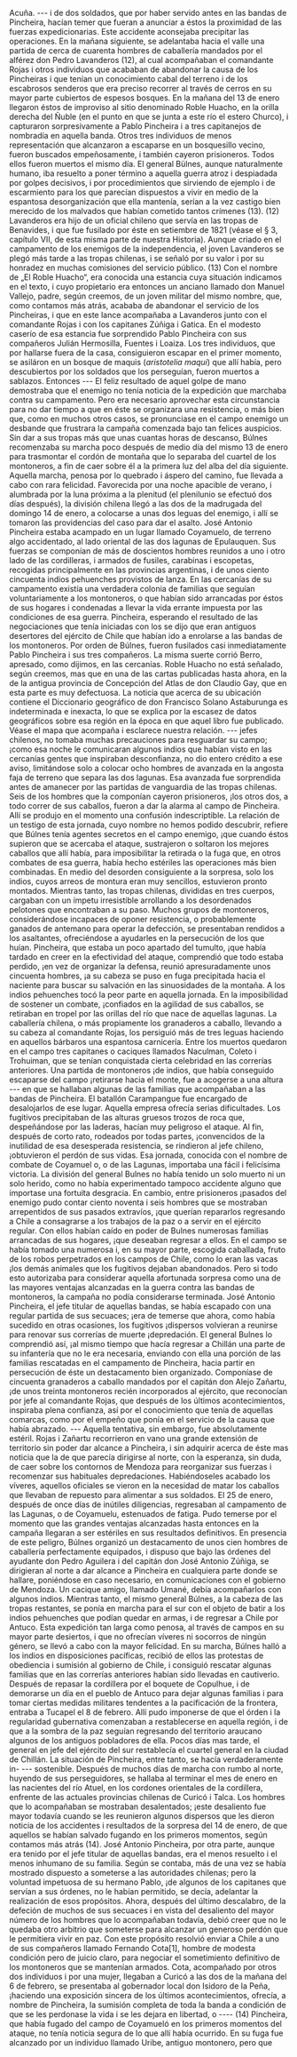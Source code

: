 Acuña. --- i de dos soldados, que por haber servido antes en las bandas de Pincheira, hacían temer que fueran a anunciar a éstos la proximidad de las fuerzas expedicionarias. Este accidente aconsejaba precipitar las operaciones. En la mañana siguiente, se adelantaba hacia el valle una partida de cerca de cuarenta hombres de caballería mandados por el alférez don Pedro Lavanderos (12), al cual acompañaban el comandante Rojas i otros individuos que acababan de abandonar la causa de los Pincheiras i que tenían un conocimiento cabal del terreno i de los escabrosos senderos que era preciso recorrer al través de cerros en su mayor parte cubiertos de espesos bosques. En la mañana del 13 de enero llegaron éstos de improviso al sitio denominado Roble Huacho, en la orilla derecha del Ñuble (en el punto en que se junta a este río el estero Churco), i capturaron sorpresivamente a Pablo Pincheira i a tres capitanejos de nombradía en aquella banda. Otros tres individuos de menos representación que alcanzaron a escaparse en un bosquesillo vecino, fueron buscados empeñosamente, i también cayeron prisioneros. Todos ellos fueron muertos el mismo día. El general Bülnes, aunque naturalmente humano, iba resuelto a poner término a aquella guerra atroz i despiadada por golpes decisivos, i por procedimientos que sirviendo de ejemplo i de escarmiento para los que parecían dispuestos a vivir en medio de la espantosa desorganización que ella mantenía, serían a la vez castigo bien merecido de los malvados que habían cometido tantos crímenes (13). (12) Lavanderos era hijo de un oficial chileno que servía en las tropas de Benavides, i que fue fusilado por éste en setiembre de 1821 (véase el § 3, capítulo VII, de esta misma parte de nuestra Historia). Aunque criado en el campamento de los enemigos de la independencia, el joven Lavanderos se plegó más tarde a las tropas chilenas, i se señaló por su valor i por su honradez en muchas comisiones del servicio público. (13) Con el nombre de „El Roble Huacho“, era conocida una estancia cuya situación indicamos en el texto, i cuyo propietario era entonces un anciano llamado don Manuel Vallejo, padre, según creemos, de un joven militar del mismo nombre, que, como contamos más atrás, acababa de abandonar el servicio de los Pincheiras, i que en este lance acompañaba a Lavanderos junto con el comandante Rojas i con los capitanes Zúñiga i Gatica. En el modesto caserío de esa estancia fue sorprendido Pablo Pincheira con sus compañeros Julián Hermosilla, Fuentes i Loaiza. Los tres individuos, que por hallarse fuera de la casa, consiguieron escapar en el primer momento, se asiláron en un bosque de maquis (*aristotelia maqui*) que allí había, pero descubiertos por los soldados que los perseguían, fueron muertos a sablazos. Entonces --- El feliz resultado de aquel golpe de mano demostraba que el enemigo no tenía noticia de la expedición que marchaba contra su campamento. Pero era necesario aprovechar esta circunstancia para no dar tiempo a que en éste se organizara una resistencia, o más bien que, como en muchos otros casos, se pronunciase en el campo enemigo un desbande que frustrara la campaña comenzada bajo tan felices auspicios. Sin dar a sus tropas más que unas cuantas horas de descanso, Búlnes recomenzaba su marcha poco después de medio día del mismo 13 de enero para trasmontar el cordón de montaña que lo separaba del cuartel de los montoneros, a fin de caer sobre él a la primera luz del alba del día siguiente. Aquella marcha, penosa por lo quebrado i áspero del camino, fue llevada a cabo con rara felicidad. Favorecida por una noche apacible de verano, i alumbrada por la luna próxima a la plenitud (el plenilunio se efectuó dos días después), la división chilena llegó a las dos de la madrugada del domingo 14 de enero, a colocarse a unas dos leguas del enemigo, i allí se tomaron las providencias del caso para dar el asalto. José Antonio Pincheira estaba acampado en un lugar llamado Coyamuelo, de terreno algo accidentado, al lado oriental de las dos lagunas de Epulauquen. Sus fuerzas se componían de más de doscientos hombres reunidos a uno i otro lado de las cordilleras, i armados de fusiles, carabinas i escopetas, recogidas principalmente en las provincias argentinas, i de unos ciento cincuenta indios pehuenches provistos de lanza. En las cercanías de su campamento existía una verdadera colonia de familias que seguían voluntariamente a los montoneros, o que habían sido arrancadas por éstos de sus hogares i condenadas a llevar la vida errante impuesta por las condiciones de esa guerra. Pincheira, esperando el resultado de las negociaciones que tenía iniciadas con los se dijo que eran antiguos desertores del ejército de Chile que habían ido a enrolarse a las bandas de los montoneros. Por orden de Búlnes, fueron fusilados casi inmediatamente Pablo Pincheira i sus tres compañeros. La misma suerte corrió Berro, apresado, como dijimos, en las cercanías. Roble Huacho no está señalado, según creemos, mas que en una de las cartas publicadas hasta ahora, en la de la antigua provincia de Concepción del Atlas de don Claudio Gay, que en esta parte es muy defectuosa. La noticia que acerca de su ubicación contiene el Diccionario geográfico de don Francisco Solano Astaburunga es indeterminada e inexacta, lo que se explica por la escasez de datos geográficos sobre esa región en la época en que aquel libro fue publicado. Véase el mapa que acompaña i esclarece nuestra relación. --- jefes chilenos, no tomaba muchas precauciones para resguardar su campo; ¡como esa noche le comunicaran algunos indios que habían visto en las cercanías gentes que inspiraban desconfianza, no dio entero crédito a ese aviso, limitándose solo a colocar ocho hombres de avanzada en la angosta faja de terreno que separa las dos lagunas. Esa avanzada fue sorprendida antes de amanecer por las partidas de vanguardia de las tropas chilenas. Seis de los hombres que la componían cayeron prisioneros, ¡los otros dos, a todo correr de sus caballos, fueron a dar la alarma al campo de Pincheira. Allí se produjo en el momento una confusión indescriptible. La relación de un testigo de esta jornada, cuyo nombre no hemos podido descubrir, refiere que Búlnes tenía agentes secretos en el campo enemigo, ¡que cuando éstos supieron que se acercaba el ataque, sustrajeron o soltaron los mejores caballos que allí había, para imposibilitar la retirada o la fuga que, en otros combates de esa guerra, había hecho estériles las operaciones más bien combinadas. En medio del desorden consiguiente a la sorpresa, solo los indios, cuyos arreos de montura eran muy sencillos, estuvieron pronto montados. Mientras tanto, las tropas chilenas, divididas en tres cuerpos, cargaban con un ímpetu irresistible arrollando a los desordenados pelotones que encontraban a su paso. Muchos grupos de montoneros, considerándose incapaces de oponer resistencia, o probablemente ganados de antemano para operar la defección, se presentaban rendidos a los asaltantes, ofreciéndose a ayudarles en la persecución de los que huían. Pincheira, que estaba un poco apartado del tumulto, ¡que había tardado en creer en la efectividad del ataque, comprendió que todo estaba perdido, ¡en vez de organizar la defensa, reunió apresuradamente unos cincuenta hombres, ¡a su cabeza se puso en fuga precipitada hacia el naciente para buscar su salvación en las sinuosidades de la montaña. A los indios pehuenches tocó la peor parte en aquella jornada. En la imposibilidad de sostener un combate, ¡confiados en la agilidad de sus caballos, se retiraban en tropel por las orillas del río que nace de aquellas lagunas. La caballería chilena, o más propiamente los granaderos a caballo, llevando a su cabeza al comandante Rojas, los persiguió más de tres leguas haciendo en aquellos bárbaros una espantosa carnicería. Entre los muertos quedaron en el campo tres capitanes o caciques llamados Naculman, Coleto i Trohuiman, que se tenían conquistada cierta celebridad en las correrías anteriores. Una partida de montoneros ¡de indios, que había conseguido escaparse del campo ¡retirarse hacia el monte, fue a acogerse a una altura --- en que se hallaban algunas de las familias que acompañaban a las bandas de Pincheira. El batallón Carampangue fue encargado de desalojarlos de ese lugar. Aquella empresa ofrecía serias dificultades. Los fugitivos precipitaban de las alturas gruesos trozos de roca que, despeñándose por las laderas, hacían muy peligroso el ataque. Al fin, después de corto rato, rodeados por todas partes, ¡convencidos de la inutilidad de esa desesperada resistencia, se rindieron al jefe chileno, ¡obtuvieron el perdón de sus vidas. Esa jornada, conocida con el nombre de combate de Coyamuel o, o de las Lagunas, importaba una fácil i felicísima victoria. La división del general Bulnes no había tenido un solo muerto ni un solo herido, como no había experimentado tampoco accidente alguno que importase una fortuita desgracia. En cambio, entre prisioneros ¡pasados del enemigo pudo contar ciento noventa i seis hombres que se mostraban arrepentidos de sus pasados extravíos, ¡que querían repararlos regresando a Chile a consagrarse a los trabajos de la paz o a servir en el ejército regular. Con ellos habían caído en poder de Bulnes numerosas familias arrancadas de sus hogares, ¡que deseaban regresar a ellos. En el campo se había tomado una numerosa i, en su mayor parte, escogida caballada, fruto de los robos perpetrados en los campos de Chile, como lo eran las vacas ¡los demás animales que los fugitivos dejaban abandonados. Pero si todo esto autorizaba para considerar aquella afortunada sorpresa como una de las mayores ventajas alcanzadas en la guerra contra las bandas de montoneros, la campaña no podía considerarse terminada. José Antonio Pincheira, el jefe titular de aquellas bandas, se había escapado con una regular partida de sus secuaces; ¡era de temerse que ahora, como había sucedido en otras ocasiones, los fugitivos ¡dispersos volvieran a reunirse para renovar sus correrías de muerte ¡depredación. El general Bulnes lo comprendió así, ¡al mismo tiempo que hacía regresar a Chillán una parte de su infantería que no le era necesaria, enviando con ella una porción de las familias rescatadas en el campamento de Pincheira, hacia partir en persecución de éste un destacamento bien organizado. Componíase de cincuenta granaderos a caballo mandados por el capitán don Alejo Zañartu, ¡de unos treinta montoneros recién incorporados al ejército, que reconocían por jefe al comandante Rojas, que después de los últimos acontecimientos, inspiraba plena confianza, así por el conocimiento que tenía de aquellas comarcas, como por el empeño que ponía en el servicio de la causa que había abrazado. --- Aquella tentativa, sin embargo, fue absolutamente estéril. Rojas i Zañartu recorrieron en vano una grande extensión de territorio sin poder dar alcance a Pincheira, i sin adquirir acerca de éste mas noticia que la de que parecía dirigirse al norte, con la esperanza, sin duda, de caer sobre los contornos de Mendoza para reorganizar sus fuerzas i recomenzar sus habituales depredaciones. Habiéndoseles acabado los víveres, aquellos oficiales se vieron en la necesidad de matar los caballos que llevaban de repuesto para alimentar a sus soldados. El 25 de enero, después de once días de inútiles diligencias, regresaban al campamento de las Lagunas, o de Coyamuelu, estenuados de fatiga. Pudo temerse por el momento que las grandes ventajas alcanzadas hasta entonces en la campaña llegaran a ser estériles en sus resultados definitivos. En presencia de este peligro, Búlnes organizó un destacamento de unos cien hombres de caballería perfectamente equipados, i dispuso que bajo las órdenes del ayudante don Pedro Aguilera i del capitán don José Antonio Zúñiga, se dirigieran al norte a dar alcance a Pincheira en cualquiera parte donde se hallare, poniéndose en caso necesario, en comunicaciones con el gobierno de Mendoza. Un cacique amigo, llamado Umané, debía acompañarlos con algunos indios. Mientras tanto, el mismo general Búlnes, a la cabeza de las tropas restantes, se ponía en marcha para el sur con el objeto de batir a los indios pehuenches que podían quedar en armas, i de regresar a Chile por Antuco. Esta expedición tan larga como penosa, al través de campos en su mayor parte desiertos, i que no ofrecían víveres ni socorros de ningún género, se llevó a cabo con la mayor felicidad. En su marcha, Búlnes halló a los indios en disposiciones pacíficas, recibió de ellos las protestas de obediencia i sumisión al gobierno de Chile, i consiguió rescatar algunas familias que en las correrías anteriores habían sido llevadas en cautiverio. Después de repasar la cordillera por el boquete de Copulhue, i de demorarse un día en el pueblo de Antuco para dejar algunas familias i para tomar ciertas medidas militares tendentes a la pacificación de la frontera, entraba a Tucapel el 8 de febrero. Allí pudo imponerse de que el órden i la regularidad gubernativa comenzaban a restablecerse en aquella región, i de que a la sombra de la paz seguían regresando del territorio araucano algunos de los antiguos pobladores de ella. Pocos días mas tarde, el general en jefe del ejército del sur restablecía el cuartel general en la ciudad de Chillán. La situación de Pincheira, entre tanto, se hacía verdaderamente in- --- sostenible. Después de muchos días de marcha con rumbo al norte, huyendo de sus perseguidores, se hallaba al terminar el mes de enero en las nacientes del río Atuel, en los cordones orientales de la cordillera, enfrente de las actuales provincias chilenas de Curicó i Talca. Los hombres que lo acompañaban se mostraban desalentados; ¡este desaliento fue mayor todavía cuando se les reunieron algunos dispersos que les dieron noticia de los accidentes i resultados de la sorpresa del 14 de enero, de que aquellos se habían salvado fugando en los primeros momentos, según contamos más atrás (14). José Antonio Pincheira, por otra parte, aunque era tenido por el jefe titular de aquellas bandas, era el menos resuelto i el menos inhumano de su familia. Según se contaba, más de una vez se había mostrado dispuesto a someterse a las autoridades chilenas; pero la voluntad impetuosa de su hermano Pablo, ¡de algunos de los capitanes que servían a sus órdenes, no le habían permitido, se decía, adelantar la realización de esos propósitos. Ahora, después del último descalabro, de la defeción de muchos de sus secuaces i en vista del desaliento del mayor número de los hombres que lo acompañaban todavía, debió creer que no le quedaba otro arbitrio que someterse para alcanzar un generoso perdón que le permitiera vivir en paz. Con este propósito resolvió enviar a Chile a uno de sus compañeros llamado Fernando Cota[1], hombre de modesta condición pero de juicio claro, para negociar el sometimiento definitivo de los montoneros que se mantenían armados. Cota, acompañado por otros dos individuos i por una mujer, llegaban a Curicó a las dos de la mañana del 6 de febrero, se presentaba al gobernador local don Isidoro de la Peña, ¡haciendo una exposición sincera de los últimos acontecimientos, ofrecía, a nombre de Pincheira, la sumisión completa de toda la banda a condición de que se les perdonase la vida i se les dejara en libertad, o ---- (14) Pincheira, que había fugado del campo de Coyamueló en los primeros momentos del ataque, no tenía noticia segura de lo que allí había ocurrido. En su fuga fue alcanzado por un individuo llamado Uribe, antiguo montonero, pero que
